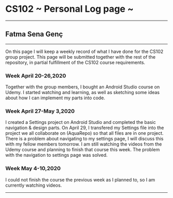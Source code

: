 # CS102 ~ Personal Log page ~
****
## Fatma Sena Genç
****

On this page I will keep a weekly record of what I have done for the CS102 group project. This page will be submitted together with the rest of the repository, in partial fulfillment of the CS102 course requirements.

### Week April 20-26,2020
Together with the group members, I bought an Android Studio course on Udemy. I started watching and learning, as well as sketching some ideas about how I can implement my parts into code.

### Week April 27-May 3,2020
I created a Settings project on Android Studio and completed the basic navigation & design parts. On April 29, I transfered my Settings file into the project we all collaborate on (AquaRepo) so that all files are in one project. There is a problem about navigating to my settings page, I will discuss this with my fellow members tomorrow. I am still watching the videos from the Udemy course and planning to finish that course this week.
The problem with the navigation to settings page was solved.

### Week May 4-10,2020
I could not finish the course the previous week as I planned to, so I am currently watching videos. 
****
